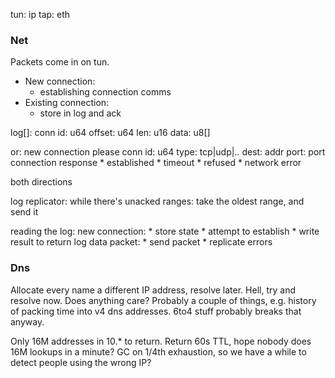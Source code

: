 tun: ip
tap: eth

### Net

Packets come in on tun.
 * New connection:
   * establishing connection comms
 * Existing connection:
   * store in log and ack

log[]:
  conn id: u64
  offset: u64
  len: u16
  data: u8[]

  or:
  new connection please
    conn id: u64
    type: tcp|udp|..
    dest: addr
    port: port
  connection response
    * established
    * timeout
    * refused
    * network error

both directions


log replicator:
  while there's unacked ranges:
    take the oldest range, and send it


reading the log:
  new connection:
    * store state
    * attempt to establish
    * write result to return log
  data packet:
    * send packet
    * replicate errors


### Dns

Allocate every name a different IP address,
resolve later. Hell, try and resolve now.
Does anything care? Probably a couple of things,
e.g. history of packing time into v4 dns addresses.
6to4 stuff probably breaks that anyway.

Only 16M addresses in 10.* to return. Return 60s
TTL, hope nobody does 16M lookups in a minute?
GC on 1/4th exhaustion, so we have a while to detect
people using the wrong IP?
